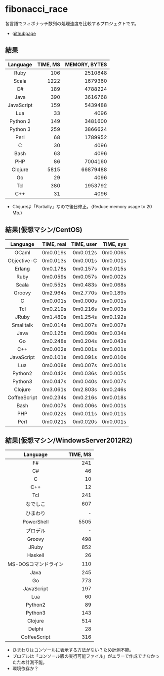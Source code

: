 # fibonacci_race

各言語でフィボナッチ数列の処理速度を比較するプロジェクトです。
- [githubpage](http://changeworld.github.io/fibonacci_race_lt)

## 結果

Language   | TIME, MS | MEMORY, BYTES
:--------: |---------:|-------------:
Ruby       | 106      | 2510848
Scala      | 1222     | 1679360
C#         | 189      | 4788224
Java       | 390      | 3616768
JavaScript | 159      | 5439488
Lua        | 33       | 4096
Python 2   | 149      | 3481600
Python 3   | 259      | 3866624
Perl       | 68       | 1789952
C          | 30       | 4096
Bash       | 63       | 4096
PHP        | 86       | 7004160
Clojure    | 5815     | 66879488
Go         | 29       | 4096
Tcl        | 380     | 1953792
C++        | 31      | 4096

- Clojureは「Partially」なので後日修正。（Reduce memory usage to 20 Mb.）

## 結果(仮想マシン/CentOS)

Language     | TIME, real | TIME, user | TIME, sys
:-----------:|-----------:|-----------:|-----------:
OCaml        | 0m0.019s   | 0m0.012s   | 0m0.006s
Objective-C  | 0m0.013s   | 0m0.001s   | 0m0.001s
Erlang       | 0m0.178s   | 0m0.157s   | 0m0.015s
Ruby         | 0m0.059s   | 0m0.057s   | 0m0.002s
Scala        | 0m0.552s   | 0m0.483s   | 0m0.068s
Groovy       | 0m2.964s   | 0m2.770s   | 0m0.189s
C            | 0m0.001s   | 0m0.000s   | 0m0.001s
Tcl          | 0m0.219s   | 0m0.216s   | 0m0.003s
JRuby        | 0m1.480s   | 0m1.254s   | 0m0.192s
Smalltalk    | 0m0.014s   | 0m0.007s   | 0m0.007s
Java         | 0m0.125s   | 0m0.090s   | 0m0.034s
Go           | 0m0.248s   | 0m0.204s   | 0m0.043s
C++          | 0m0.002s   | 0m0.001s   | 0m0.001s
JavaScript   | 0m0.101s   | 0m0.091s   | 0m0.010s
Lua          | 0m0.008s   | 0m0.007s   | 0m0.001s
Python2      | 0m0.042s   | 0m0.036s   | 0m0.005s
Python3      | 0m0.047s   | 0m0.040s   | 0m0.007s
Clojure      | 0m3.061s   | 0m2.803s   | 0m0.246s
CoffeeScript | 0m0.234s   | 0m0.216s   | 0m0.018s
Bash         | 0m0.007s   | 0m0.006s   | 0m0.001s
PHP          | 0m0.022s   | 0m0.011s   | 0m0.011s
Perl         | 0m0.021s   | 0m0.020s   | 0m0.001s

## 結果(仮想マシン/WindowsServer2012R2)

Language   | TIME, MS 
:--------: |---------:
F#         | 241
C#         | 46
C          | 10
C++        | 12
Tcl        | 241
なでしこ   | 607
ひまわり   | -
PowerShell | 5505
プロデル   | -
Groovy     | 498
JRuby      | 852
Haskell      | 26
MS-DOSコマンドライン | 110
Java       | 245
Go         | 773
JavaScript | 197
Lua        | 60
Python2    | 89
Python3    | 143
Clojure    | 514
Delphi    | 28
CoffeeScript | 316

- ひまわりはコンソールに表示する方法がない？ため計測不能。
- プロデルは「コンソール版の実行可能ファイル」がエラーで作成できなかったため計測不能。
 - 環境依存か？
